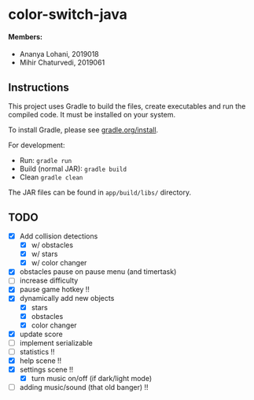 # color-switch-java

#### Members:

- Ananya Lohani, 2019018
- Mihir Chaturvedi, 2019061

## Instructions

This project uses Gradle to build the files, create executables and run the compiled code. It must be installed on your system.

To install Gradle, please see [gradle.org/install](https://gradle.org/install/).

For development:

- Run: `gradle run`
- Build (normal JAR): `gradle build`
- Clean `gradle clean`

The JAR files can be found in `app/build/libs/` directory.

## TODO

- [x] Add collision detections
  - [x] w/ obstacles
  - [x] w/ stars
  - [x] w/ color changer
- [x] obstacles pause on pause menu (and timertask)
- [ ] increase difficulty
- [x] pause game hotkey !!
- [x] dynamically add new objects
  - [x] stars
  - [x] obstacles
  - [x] color changer
- [x] update score
- [ ] implement serializable
- [ ] statistics !!
- [x] help scene !!
- [x] settings scene !!
  - [x] turn music on/off (if dark/light mode)
- [ ] adding music/sound (that old banger) !!
